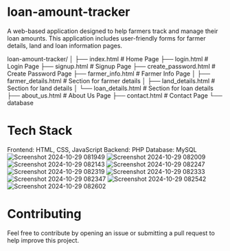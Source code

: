 # loan-amount-tracker
A web-based application designed to help farmers track and manage their loan amounts. This application includes user-friendly forms for farmer details, land and loan information pages.

loan-amount-tracker/
│
├── index.html                 # Home Page
├── login.html                 # Login Page
├── signup.html                # Signup Page
├── create_password.html       # Create Password Page
├── farmer_info.html           # Farmer Info Page
│   ├── farmer_details.html    # Section for farmer details
│   ├── land_details.html      # Section for land details
│   └── loan_details.html      # Section for loan details
├── about_us.html              # About Us Page
├── contact.html               # Contact Page
└── database

# Tech Stack
Frontend: HTML, CSS, JavaScript
Backend: PHP
Database: MySQL
![Screenshot 2024-10-29 081949](https://github.com/user-attachments/assets/62b5f917-d618-4a62-a19c-0cac016dfa99)
![Screenshot 2024-10-29 082009](https://github.com/user-attachments/assets/40844712-90d1-438f-9b11-049c80c73cd1)
![Screenshot 2024-10-29 082143](https://github.com/user-attachments/assets/cf591847-a40b-4c2b-aa7f-31ae252b39fa)
![Screenshot 2024-10-29 082247](https://github.com/user-attachments/assets/5b77b3f9-f9e4-4771-80c0-c79a06c28e30)
![Screenshot 2024-10-29 082319](https://github.com/user-attachments/assets/022dea79-db95-48ce-9e5e-e92b78b0956a)
![Screenshot 2024-10-29 082333](https://github.com/user-attachments/assets/673d8702-5783-48e2-a126-65313fcf6b89)
![Screenshot 2024-10-29 082347](https://github.com/user-attachments/assets/5c279f5b-31ac-413b-96f4-e9d863485b79)
![Screenshot 2024-10-29 082542](https://github.com/user-attachments/assets/1401f68d-33db-4c65-a27d-14f51c14b38d)
![Screenshot 2024-10-29 082602](https://github.com/user-attachments/assets/713dd5a5-5e05-4e05-a825-27200f335cae)



# Contributing
Feel free to contribute by opening an issue or submitting a pull request to help improve this project.


